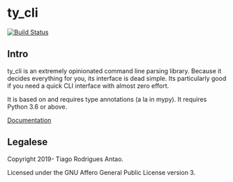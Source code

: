 # ty_cli

[![Build Status](https://dev.azure.com/tiagoantao/ty_cli/_apis/build/status/tiagoantao.ty_cli?branchName=master)](https://dev.azure.com/tiagoantao/ty_cli/_build/latest?definitionId=2&branchName=master)

## Intro

ty_cli is an extremely opinionated command line parsing
library. Because it decides everything for you, its interface is dead
simple. Its particularly good if you need a quick CLI interface with
almost zero effort.

It is based on and requires type annotations (a la in mypy). It requires
Python 3.6 or above.


[Documentation](docs/index.rst)


## Legalese

Copyright 2019- Tiago Rodrigues Antao.

Licensed under the GNU Affero General Public License version 3.

